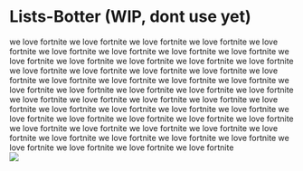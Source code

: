 # Lists-Botter (WIP, dont use yet)
we love fortnite we love fortnite we love fortnite we love fortnite we love fortnite we love fortnite we love fortnite we love fortnite we love fortnite we love fortnite we love fortnite we love fortnite we love fortnite we love fortnite we love fortnite we love fortnite we love fortnite we love fortnite we love fortnite we love fortnite we love fortnite we love fortnite we love fortnite we love fortnite we love fortnite we love fortnite we love fortnite we love fortnite we love fortnite we love fortnite we love fortnite we love fortnite we love fortnite we love fortnite we love fortnite we love fortnite we love fortnite we love fortnite we love fortnite we love fortnite we love fortnite we love fortnite we love fortnite we love fortnite we love fortnite we love fortnite we love fortnite we love fortnite we love fortnite we love fortnite we love fortnite we love fortnite we love fortnite we love fortnite we love fortnite   
<img src="https://files.catbox.moe/y1ihio.gif">
